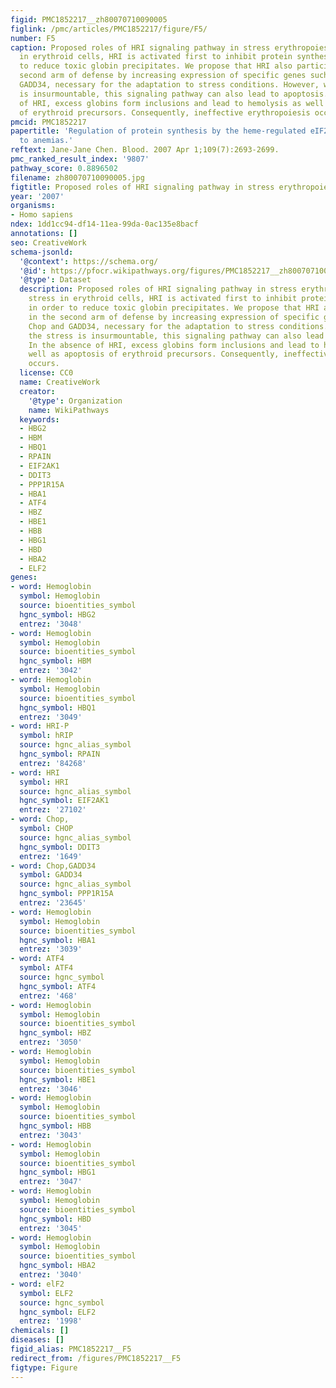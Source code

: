 ```yaml
---
figid: PMC1852217__zh80070710090005
figlink: /pmc/articles/PMC1852217/figure/F5/
number: F5
caption: Proposed roles of HRI signaling pathway in stress erythropoiesis. Upon stress
  in erythroid cells, HRI is activated first to inhibit protein synthesis in order
  to reduce toxic globin precipitates. We propose that HRI also participates in the
  second arm of defense by increasing expression of specific genes such as Chop and
  GADD34, necessary for the adaptation to stress conditions. However, when the stress
  is insurmountable, this signaling pathway can also lead to apoptosis. In the absence
  of HRI, excess globins form inclusions and lead to hemolysis as well as apoptosis
  of erythroid precursors. Consequently, ineffective erythropoiesis occurs.
pmcid: PMC1852217
papertitle: 'Regulation of protein synthesis by the heme-regulated eIF2α kinase: relevance
  to anemias.'
reftext: Jane-Jane Chen. Blood. 2007 Apr 1;109(7):2693-2699.
pmc_ranked_result_index: '9807'
pathway_score: 0.8896502
filename: zh80070710090005.jpg
figtitle: Proposed roles of HRI signaling pathway in stress erythropoiesis
year: '2007'
organisms:
- Homo sapiens
ndex: 1dd1cc94-df14-11ea-99da-0ac135e8bacf
annotations: []
seo: CreativeWork
schema-jsonld:
  '@context': https://schema.org/
  '@id': https://pfocr.wikipathways.org/figures/PMC1852217__zh80070710090005.html
  '@type': Dataset
  description: Proposed roles of HRI signaling pathway in stress erythropoiesis. Upon
    stress in erythroid cells, HRI is activated first to inhibit protein synthesis
    in order to reduce toxic globin precipitates. We propose that HRI also participates
    in the second arm of defense by increasing expression of specific genes such as
    Chop and GADD34, necessary for the adaptation to stress conditions. However, when
    the stress is insurmountable, this signaling pathway can also lead to apoptosis.
    In the absence of HRI, excess globins form inclusions and lead to hemolysis as
    well as apoptosis of erythroid precursors. Consequently, ineffective erythropoiesis
    occurs.
  license: CC0
  name: CreativeWork
  creator:
    '@type': Organization
    name: WikiPathways
  keywords:
  - HBG2
  - HBM
  - HBQ1
  - RPAIN
  - EIF2AK1
  - DDIT3
  - PPP1R15A
  - HBA1
  - ATF4
  - HBZ
  - HBE1
  - HBB
  - HBG1
  - HBD
  - HBA2
  - ELF2
genes:
- word: Hemoglobin
  symbol: Hemoglobin
  source: bioentities_symbol
  hgnc_symbol: HBG2
  entrez: '3048'
- word: Hemoglobin
  symbol: Hemoglobin
  source: bioentities_symbol
  hgnc_symbol: HBM
  entrez: '3042'
- word: Hemoglobin
  symbol: Hemoglobin
  source: bioentities_symbol
  hgnc_symbol: HBQ1
  entrez: '3049'
- word: HRI-P
  symbol: hRIP
  source: hgnc_alias_symbol
  hgnc_symbol: RPAIN
  entrez: '84268'
- word: HRI
  symbol: HRI
  source: hgnc_alias_symbol
  hgnc_symbol: EIF2AK1
  entrez: '27102'
- word: Chop,
  symbol: CHOP
  source: hgnc_alias_symbol
  hgnc_symbol: DDIT3
  entrez: '1649'
- word: Chop,GADD34
  symbol: GADD34
  source: hgnc_alias_symbol
  hgnc_symbol: PPP1R15A
  entrez: '23645'
- word: Hemoglobin
  symbol: Hemoglobin
  source: bioentities_symbol
  hgnc_symbol: HBA1
  entrez: '3039'
- word: ATF4
  symbol: ATF4
  source: hgnc_symbol
  hgnc_symbol: ATF4
  entrez: '468'
- word: Hemoglobin
  symbol: Hemoglobin
  source: bioentities_symbol
  hgnc_symbol: HBZ
  entrez: '3050'
- word: Hemoglobin
  symbol: Hemoglobin
  source: bioentities_symbol
  hgnc_symbol: HBE1
  entrez: '3046'
- word: Hemoglobin
  symbol: Hemoglobin
  source: bioentities_symbol
  hgnc_symbol: HBB
  entrez: '3043'
- word: Hemoglobin
  symbol: Hemoglobin
  source: bioentities_symbol
  hgnc_symbol: HBG1
  entrez: '3047'
- word: Hemoglobin
  symbol: Hemoglobin
  source: bioentities_symbol
  hgnc_symbol: HBD
  entrez: '3045'
- word: Hemoglobin
  symbol: Hemoglobin
  source: bioentities_symbol
  hgnc_symbol: HBA2
  entrez: '3040'
- word: elF2
  symbol: ELF2
  source: hgnc_symbol
  hgnc_symbol: ELF2
  entrez: '1998'
chemicals: []
diseases: []
figid_alias: PMC1852217__F5
redirect_from: /figures/PMC1852217__F5
figtype: Figure
---
```

